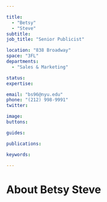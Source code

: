 ```yaml
---

title:
  - "Betsy"
  - "Steve"
subtitle: 
job_title: "Senior Publicist"

location: "838 Broadway"
space: "3FL"
departments:
  - "Sales & Marketing"

status: 
expertise:

email: "bs96@nyu.edu"
phone: "(212) 998-9991"
twitter: 

image: 
buttons:

guides:

publications:

keywords:

---
```


# About Betsy Steve


